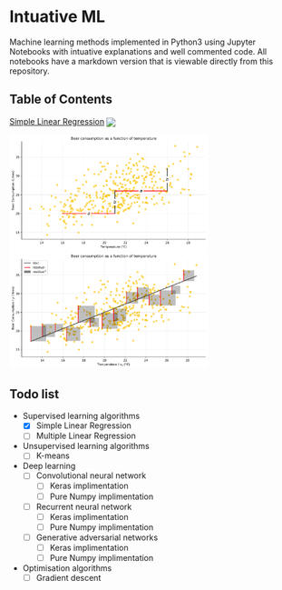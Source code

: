 # Intuative ML

Machine learning methods implemented in Python3 using Jupyter Notebooks with intuative explanations and well commented code. All notebooks have a markdown version that is viewable directly from this repository.

## Table of Contents
[Simple Linear Regression](Simple%20Linear%20Regression#Introduction) <a href="https://colab.research.google.com/github/RyanCodrai/ml-from-the-ground-up/blob/master/Simple%20Linear%20Regression/Simple%20Linear%20Regression.ipynb"><img valign="middle" src="https://colab.research.google.com/assets/colab-badge.svg"></a>
<div>
  <img src="Simple%20Linear%20Regression/output_8_0.svg" width="350px">
  <img src="Simple%20Linear%20Regression/output_18_0.svg" width="350px">
</div>

## Todo list
- Supervised learning algorithms
  - [x] Simple Linear Regression 
  - [ ] Multiple Linear Regression

- Unsupervised learning algorithms
  - [ ] K-means
    
- Deep learning
  - [ ] Convolutional neural network
    - [ ] Keras implimentation
    - [ ] Pure Numpy implimentation
  - [ ] Recurrent neural network
    - [ ] Keras implimentation
    - [ ] Pure Numpy implimentation
  - [ ] Generative adversarial networks
    - [ ] Keras implimentation
    - [ ] Pure Numpy implimentation

- Optimisation algorithms
  - [ ] Gradient descent
